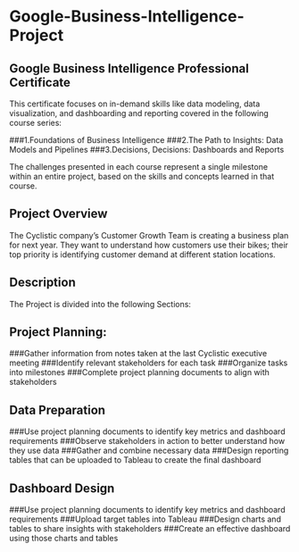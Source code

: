 # Google-Business-Intelligence-Project

## Google Business Intelligence Professional Certificate
This certificate focuses on in-demand skills like data modeling, data visualization, and dashboarding and reporting covered in the following course series:

###1.Foundations of Business Intelligence
###2.The Path to Insights: Data Models and Pipelines
###3.Decisions, Decisions: Dashboards and Reports

The challenges presented in each course represent a single milestone within an entire project, based on the skills and concepts learned in that course.

## Project Overview
The Cyclistic company’s Customer Growth Team is creating a business plan for next year. They want to understand how customers use their bikes; their top priority is identifying customer demand at different station locations.

## Description
The Project is divided into the following Sections:

## Project Planning:

###Gather information from notes taken at the last Cyclistic executive meeting
###Identify relevant stakeholders for each task
###Organize tasks into milestones
###Complete project planning documents to align with stakeholders

## Data Preparation

###Use project planning documents to identify key metrics and dashboard requirements
###Observe stakeholders in action to better understand how they use data
###Gather and combine necessary data
###Design reporting tables that can be uploaded to Tableau to create the final dashboard

## Dashboard Design

###Use project planning documents to identify key metrics and dashboard requirements
###Upload target tables into Tableau
###Design charts and tables to share insights with stakeholders
###Create an effective dashboard using those charts and tables

